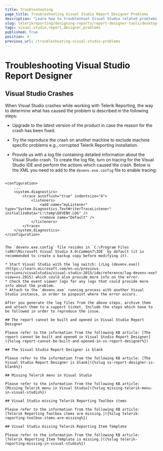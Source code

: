 ```yaml
---
title: Troubleshooting
page_title: Troubleshooting Visual Studio Report Designer Problems
description: "Learn how to troubleshoot Visual Studio related problems, what are the most common Visual Studio Report Desiner issues and how to fix them."
slug: telerikreporting/designing-reports/report-designer-tools/desktop-designers/visual-studio-report-designer/visual-studio-problems
tags: visual,studio,report,designer,problems
published: True
position: 4
previous_url: /troubleshooting-visual-studio-problems
---
```


# Troubleshooting Visual Studio Report Designer

## Visual Studio Crashes

When Visual Studio crashes while working with Telerik Reporting, the way to determine what has caused the problem is described in the following steps:

* Upgrade to the latest version of the product in case the reason for the crash has been fixed.
* Try the reproduce the crash on another machine to exclude machine specific problems e.g., corrupted Telerik Reporting installation.
* Provide us with a log file containing detailed information about the Visual Studio crash. To create the log file, turn on tracing for the Visual Studio IDE and perform the actions which caused the crash. Below is the XML you need to add to the `devenv.exe.config` file to enable tracing:

	````XML
<?xml version ="1.0"?>
	<configuration>
		...
		<system.diagnostics>
			<trace autoflush="true" indentsize="4">
				<listeners>
					<add name="myListener" type="System.Diagnostics.TextWriterTraceListener" initializeData="c:\temp\DEVENV.LOG" />
					<remove name="Default" />
				</listeners>
			</trace>
		</system.diagnostics>
	</configuration>
````

The `devenv.exe.config` file resides in `C:\Program Files (x86)\Microsoft Visual Studio X.0\Common7\IDE` by default (it is recommended to create a backup copy before modifying it).

* Start Visual Studio with the log switch: [/Log (devenv.exe)](https://learn.microsoft.com/en-us/previous-versions/visualstudio/visual-studio-2015/ide/reference/log-devenv-exe?view=vs-2015) which could also provide more info on the error.
* Check the event viewer logs for any logs that could provide more info about the problem.
* Attach to the `devenv.exe` running process with another Visual Studio instance, in order to pinpoint where the error occurs.

After you generate the log files from the above steps, archive them and attach them to a support ticket. Include the steps which have to be followed in order to reproduce the issue. 

## The report cannot be built and opened in Visual Studio Report Designer

Please refer to the information from the following KB article: [The report cannot be built and opened in Visual Studio Report Designer]({%slug report-cannot-be-built-and-opened-in-vs-report-designer%})

## The Visual Studio Report Designer is blank

Please refer to the information from the following KB article: [The Visual Studio Report Designer is blank]({%slug vs-report-designer-is-blank%})

## Missing Telerik menu in Visual Studio

Please refer to the information from the following KB article: [Missing Telerik menu in Visual Studio]({%slug missing-telerik-menu-in-visual-studio%})

## Visual Studio missing Telerik Reporting Toolbox items

Please refer to the information from the following KB article: [Telerik Reporting Toolbox items are missing.]({%slug telerik-reporting-toolbox-items-are-missing%})

## Visual Studio missing Telerik Reporting Item Template

Please refer to the information from the following KB article: [Telerik Reporting Item Template is missing.]({%slug telerik-reporting-missing-in-visual-studio%})
